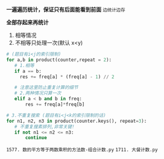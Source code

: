 **一遍遍历统计，保证只有后面能看到前面**
`边统计边存`

**全部存起来再统计**

1. 相等情况
2. 不相等只处理一次(默认 x<y)

```Python
# (题目有i<j的索引限制)
for a,b in product(counter,repeat = 2):
   # 1.相等
   if a == b:
     res += freq[a] * (freq[a] - 1) // 2

   # 注意这里防止重复计算的细节
   # 2.两种情况只算一次
   elif a < b and b in freq:
       res += freq[a]*freq[b]
```

```Python
# 3.不重复搜索 (题目有i<j<k的索引限制的话)
for n1, n2, n3 in product(counter.keys(), repeat=3):
   # 不重复搜素排列,非常关键!
   if not n1 <= n2 <= n3:
       continue
```

`1577. 数的平方等于两数乘积的方法数-组合计数.py`
`1711. 大餐计数.py`
